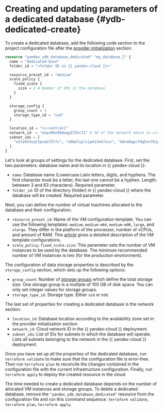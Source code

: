 # Creating and updating parameters of a dedicated database {#ydb-dedicated-create}

To create a dedicated database, add the following code section to the project configuration file after the [provider initialization](./configure.md) section:

```tf
resource "yandex_ydb_database_dedicated" "my_database_2" {
  name = "dedicated-base"
  folder_id = "<folder ID in {{ yandex-cloud }}>"

  resource_preset_id = "medium"
  scale_policy {
    fixed_scale {
      size = 2 # Number of VMs in the database
    }
  }

  storage_config {
    group_count = 1
    storage_type_id = "ssd"
  }

  location_id = "ru-central1"
  network_id  = "enpv06v9b6ogg372hc71" # ID of the network where to create the database
  subnet_ids = [
    "e2lekh3vqf1pvao73lfv", "e9bmliplcipm13ek7uco", "b0cm0qpcf4q5vcfb2pc2"
  ]
}
```

Let's look at groups of settings for the dedicated database. First, set the two parameters: database name and its location in {{ yandex-cloud }}:
* `name`: Database name (Lowercase Latin letters, digits, and hyphens. The first character must be a letter, the last one cannot be a hyphen. Length: between 3 and 63 characters). Required parameter.
* `folder_id`: ID of the directory (folder) in {{ yandex-cloud }} where the database will be created. Required parameter.

Next, you can define the number of virtual machines allocated to the database and their configuration:
* `resource_preset_id`: Name of the VM configuration template. You can use the following templates: `medium`, `medium-m64`, `medium-m96`, `large`, and `xlarge`. They differ in the platform of the processor, number of vCPUs, and amount of RAM. This [article](../concepts/resources.md#resource-presets) gives a detailed description of the VM template configurations.
* `scale_policy.fixed_scale.size`: This parameter sets the number of VM instances to be used by the database. The minimum recommended number of VM instances is two (for the production environment).

The configuration of data storage properties is described by the `storage_config` section, which sets up the following options:
* `group_count`: Number of [storage groups](https://ydb.tech/ru/docs/concepts/databases#storage-groups) which define the total storage size. One storage group is a multiple of 100 GB of disk space. You can only set integer values for storage groups.
* `storage_type_id`:  Storage type. Either `ssd` or `hdd`.

The last set of properties for creating a dedicated database is the network section:
* `location_id`: Database location according to the availability zone set in the provider initialization section.
* `network_id`: Cloud network ID in the {{ yandex-cloud }} deployment.
* `subnet_ids`: List of IDs for subnets in which the database will operate. Lists all subnets belonging to the network in the {{ yandex-cloud }} deployment.

Once you have set up all the properties of the dedicated database, run `terraform validate` to make sure that the configuration file is error-free. Then run `terraform plan` to reconcile the changes contained in the configuration file with the current infrastructure configuration. Finally, run `terraform apply` to deploy the created resource in the cloud.

The time needed to create a dedicated database depends on the number of allocated VM instances and storage groups. To delete a dedicated database, remove the `"yandex_ydb_database_dedicated"` resource from the configuration file and run this command sequence: `terraform validate`, `terraform plan`, `terraform apply`.